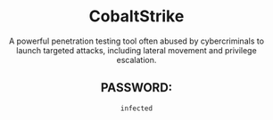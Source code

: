 <div align="center">

# CobaltStrike

A powerful penetration testing tool often abused by cybercriminals to launch targeted attacks, including lateral movement and privilege escalation.

## PASSWORD:

```
infected
```

</div>
